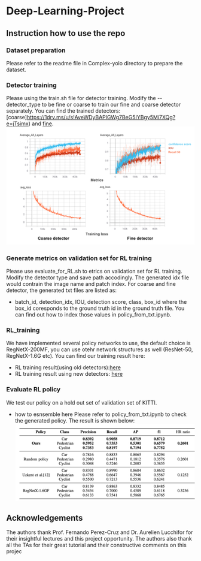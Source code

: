 # Deep-Learning-Project

## Instruction how to use the repo

### Dataset preparation 
Please refer to the readme file in Complex-yolo directory to prepare the dataset.
### Detector training
  Please using the train.sh file for detector training. Modify the --detector_type to be fine or coarse to train our fine and coarse detector separately.
 You can find the trained detectors: [coarse]https://1drv.ms/u/s!AveWDyBAPlGWg7BeG5IYBgy5Mi7XQg?e=jTsimx) and [fine](https://1drv.ms/u/s!AveWDyBAPlGWg7Bde_9LS4xl3ynmDw?e=yoaPe1).
![Training curve](./Complex-YOLOv4/docs/d_train.png)

### Generate metrics on validation set for RL training

  Please use evaluate_for_RL.sh to etrics on validation set for RL training. Modify the detector type and save path accodingly. The generated idx file would contrain the image name and patch index. For coarse and fine detector, the generated txt files are listed as:
  - batch_id, detection_idx, IOU, detection score, class, box_id
  where the box_id coresponds to the ground truth id in the ground truth file. You can find out how to index those values in policy_from_txt.ipynb.
### RL_training
We have implemented several policy networks to use, the default choice is RegNetX-200MF, you can use otehr network structures as well (ResNet-50, RegNetX-1.6G etc). You can find our training result here:
- RL training result(using old detectors):[here](https://drive.google.com/drive/folders/1KoteVPFJXtvmmRJVrNI6yzyM-apEZtdz?usp=sharing)
- RL training result using new detectors: [here](https://1drv.ms/u/s!AveWDyBAPlGWg7BM4mo_b1jgSGPiRw?e=1LjQJT)
### Evaluate RL policy
We test our policy on a hold out set of validation set of KITTI.
- how to esnsemble here
Please refer to policy_from_txt.ipynb to check the generated policy. The result is shown below:![Metric table](./Complex-YOLOv4/docs/metric_table.png)

##  Acknowledgements
The authors thank Prof. Fernando Perez-Cruz and Dr. Aurelien Lucchifor for their insightful lectures and this project opportunity. The authors also thank all the TAs for their great tutorial and their constructive comments on this projec
